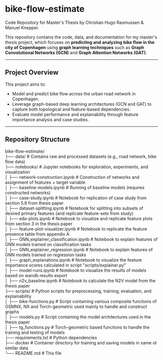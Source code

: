 # bike-flow-estimate
Code Repository for Master's Thesis by Christian Hugo Rasmussen &amp; Manuel Knepper. 

This repository contains the code, data, and documentation for my master's thesis project, which focuses on **predicting and analyzing bike flow in the city of Copenhagen** using **graph learning techniques** such as **Graph Convolutional Networks (GCN)** and **Graph Attention Networks (GAT)**.

---

## Project Overview

This project aims to:
- Model and predict bike flow across the urban road network in Copenhagen.
- Leverage graph-based deep learning architectures (GCN and GAT) to capture both topological and feature-based dependencies.
- Evaluate model performance and explainability through feature importance analysis and case studies.

---
## Repository Structure
bike-flow-estimate/ <br>
├── data/ # Contains raw and processed datasets (e.g., road network, bike flow data) <br>
├── notebooks/ # Jupyter notebooks for exploration, experiments, and visualization <br>
│ ├── network-construction.ipynb # Construction of networks and assignment of features + target variable <br>
│ ├── baseline-models.ipynb # Running of baseline models (requires constructed networks)  <br>
│ ├── case-study.ipynb # Notebook for replication of case study from section 5.6 from thesis paper  <br>
│ ├── dataset-splitting.ipynb # Notebook for splitting into subsets of desired primary features (and replicate feature-sets from study) <br>
│ ├── eda-plots.ipynb # Notebook to visualize and replicate feature plots from section 3 in the thesis paper <br>
│ ├── feature-plot-visualizer.ipynb # Notebook to replicate the feature presence table from appendix A <br>
│ ├── GNN_explainer_classification.ipynb # Notebook to explain features of GNN models trained on classification tasks <br>
│ ├── GNN_explainer_regression.ipynb # Notebook to explain features of GNN models trained on regression tasks <br>
│ ├── graph_explanations.ipynb # Notebook to visualize the feature importance scores calculated in script "scripts/explainer.py" <br>
│ ├── model-runs.ipynb # Notebook to visualize the results of models based on wandb results export <br>
│ ├── n2v_baseline.ipynb # Notebook to calculate the N2V model from the thesis paper <br>
├── scripts/ # Python scripts for preprocessing, training, evaluation, and explainability <br>
│ ├── bike-functions.py # Script containing various composite functions of OSMNX, NX and Torch-geometric used mainly to handle and construct graphs <br>
│ ├── models.py # Script containing the model architectures used in the thesis paper <br>
│ ├── tg_functions.py # Torch-geometric based functions to handle the training and testing of models <br>
├── requirements.txt # Python dependencies <br>
├── docker # Container directory for training and saving models in same ot similar data <br>
└── README.md # This file <br> 

